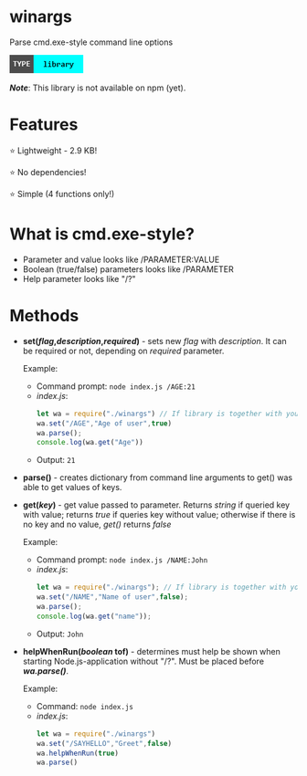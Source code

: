 # winargs
Parse cmd.exe-style command line options

![This is a library](https://github.com/LazataknesSoftware/LazataknesSoftware/blob/main/applicationtype-library.png)

**_Note_**: This library is not available on npm (yet).
# Features
⭐ Lightweight - 2.9 KB!

⭐ No dependencies!

⭐ Simple (4 functions only!)

# What is cmd.exe-style?
* Parameter and value looks like /PARAMETER:VALUE
* Boolean (true/false) parameters looks like /PARAMETER
* Help parameter looks like "/?"

# Methods
* **set(*flag*,*description*,*required*)** - sets new *flag* with *description*. It can be required or not, depending on *required* parameter.

  Example:
  * Command prompt: `node index.js /AGE:21`
  * *index.js*:
    ```javascript
    let wa = require("./winargs") // If library is together with your project
    wa.set("/AGE","Age of user",true)
    wa.parse();
    console.log(wa.get("Age"))
    ```
  * Output: `21`
 
* **parse()** - creates dictionary from command line arguments to get() was able to get values of keys.

* **get(*key*)** - get value passed to parameter. Returns *string* if queried key with value; returns *true* if queries key without value; otherwise if there is no key and no value, *get()* returns *false*

  Example:
  * Command prompt: `node index.js /NAME:John`
  * *index.js*:
    ```javascript
    let wa = require("./winargs"); // If library is together with your project
    wa.set("/NAME","Name of user",false);
    wa.parse();
    console.log(wa.get("name"));
    ```
  * Output: `John`
 
* **helpWhenRun(_boolean_ tof)** - determines must help be shown when starting Node.js-application without "/?". Must be placed before **_wa.parse()_**.

  Example:
  * Command: `node index.js`
  * *index.js*:
    ```javascript
    let wa = require("./winargs")
    wa.set("/SAYHELLO","Greet",false)
    wa.helpWhenRun(true)
    wa.parse()
    ```
